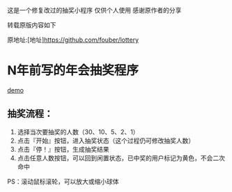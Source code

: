 ﻿
这是一个修复改过的抽奖小程序 仅供个人使用
感谢原作者的分享

转载原版内容如下

原地址:[地址]https://github.com/fouber/lottery

# N年前写的年会抽奖程序

[demo](https://fouber.github.io/lottery/)



## 抽奖流程：

1. 选择当次要抽奖的人数（30、10、5、2、1）
2. 点击『开始』按钮，进入抽奖状态（这个过程仍可修改抽奖人数）
3. 点击『停！』按钮，生成抽奖结果
4. 点击任意人数按钮，可以回到闲置状态，已中奖的用户标记为黄色，不会二次命中

PS：滚动鼠标滚轮，可以放大或缩小球体